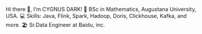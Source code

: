 Hi there 👋, I’m CYGNUS DARK!
🏫 BSc in Mathematics, Augustana University, USA.
💻 Skills: Java, Flink, Spark, Hadoop, Doris, Clickhouse, Kafka, and more.
🏖️ Sr.Data Engineer at Baidu, inc.